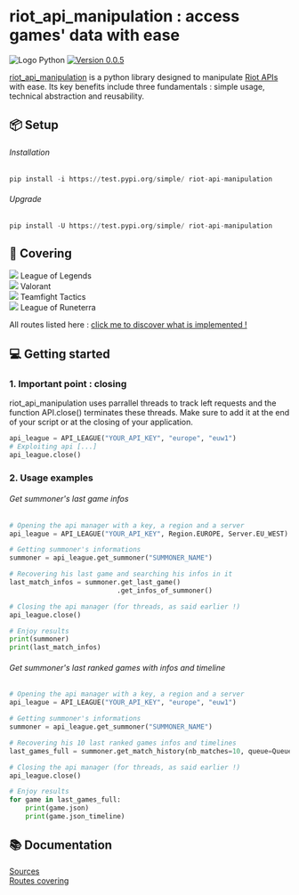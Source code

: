 # riot_api_manipulation : access games' data with ease
![Logo Python](https://img.shields.io/badge/python-3670A0?style=for-the-badge&logo=python&logoColor=ffdd54) [![Version 0.0.5](https://img.shields.io/badge/0.0.5-%2316c60c.svg?style=for-the-badge&label=version)](https://test.pypi.org/project/riot-api-manipulation/)

[riot_api_manipulation](https://test.pypi.org/project/riot-api-manipulation/) is a python library designed to manipulate [Riot APIs](https://developer.riotgames.com/apis) with ease. Its key benefits include three fundamentals : simple usage, technical abstraction and reusability.

## 📦 Setup

###### Installation
```python
pip install -i https://test.pypi.org/simple/ riot-api-manipulation 
```

###### Upgrade
```python
pip install -U https://test.pypi.org/simple/ riot-api-manipulation 
```

## 💯 Covering

![](https://geps.dev/progress/40) League of Legends  <BR>
![](https://geps.dev/progress/40) Valorant           <BR>
![](https://geps.dev/progress/0) Teamfight Tactics   <BR>
![](https://geps.dev/progress/0) League of Runeterra <BR>

All routes listed here : [click me to discover what is implemented !](./docs/apis_covering.md)

## 💻 Getting started

### 1. Important point : closing

riot_api_manipulation uses parrallel threads to track left requests and the function API.close() terminates these threads.
Make sure to add it at the end of your script or at the closing of your application.
```python
api_league = API_LEAGUE("YOUR_API_KEY", "europe", "euw1")
# Exploiting api [...]
api_league.close()
```

### 2. Usage examples

###### Get summoner's last game infos
```python
# Opening the api manager with a key, a region and a server
api_league = API_LEAGUE("YOUR_API_KEY", Region.EUROPE, Server.EU_WEST)

# Getting summoner's informations
summoner = api_league.get_summoner("SUMMONER_NAME")

# Recovering his last game and searching his infos in it
last_match_infos = summoner.get_last_game()
                           .get_infos_of_summoner()

# Closing the api manager (for threads, as said earlier !)
api_league.close()

# Enjoy results
print(summoner)
print(last_match_infos)
```

###### Get summoner's last ranked games with infos and timeline
```python
# Opening the api manager with a key, a region and a server
api_league = API_LEAGUE("YOUR_API_KEY", "europe", "euw1")

# Getting summoner's informations
summoner = api_league.get_summoner("SUMMONER_NAME")

# Recovering his 10 last ranked games infos and timelines
last_games_full = summoner.get_match_history(nb_matches=10, queue=QueueType.RANKED, load_infos=True, load_timelines=True)

# Closing the api manager (for threads, as said earlier !)
api_league.close()

# Enjoy results
for game in last_games_full:
    print(game.json)
    print(game.json_timeline)
```

## 📚 Documentation

[Sources](./riot_api/) <BR>
[Routes covering](./docs/apis_covering.md/) <BR>

